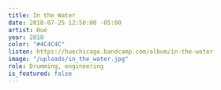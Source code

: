 ```yaml
---
title: In the Water
date: 2018-07-25 12:50:00 -05:00
artist: Hue
year: 2018
color: "#4C4C4C"
listen: https://huechicago.bandcamp.com/album/in-the-water
image: "/uploads/in_the_water.jpg"
role: Drumming, engineering
is_featured: false
---
```


